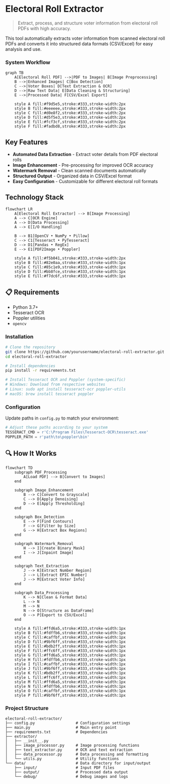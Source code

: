 # Electoral Roll Extractor

> Extract, process, and structure voter information from electoral roll PDFs with high accuracy.

This tool automatically extracts voter information from scanned electoral roll PDFs and converts it into structured data formats (CSV/Excel) for easy analysis and use.

### System Workflow

```mermaid
graph TB
    A[Electoral Roll PDF] -->|PDF to Images| B[Image Preprocessing]
    B -->|Enhanced Images| C[Box Detection]
    C -->|Voter Boxes| D[Text Extraction & OCR]
    D -->|Raw Text Data| E[Data Cleaning & Structuring]
    E -->|Processed Data| F[CSV/Excel Export]
    
    style A fill:#f9d5e5,stroke:#333,stroke-width:2px
    style B fill:#eeeeee,stroke:#333,stroke-width:2px
    style C fill:#d0e8f2,stroke:#333,stroke-width:2px
    style D fill:#d5f5e3,stroke:#333,stroke-width:2px
    style E fill:#fcf3cf,stroke:#333,stroke-width:2px
    style F fill:#fadbd8,stroke:#333,stroke-width:2px
```

## Key Features

- **Automated Data Extraction** - Extract voter details from PDF electoral rolls
- **Image Enhancement** - Pre-processing for improved OCR accuracy  
- **Watermark Removal** - Clean scanned documents automatically
- **Structured Output** - Organized data in CSV/Excel format
- **Easy Configuration** - Customizable for different electoral roll formats

## Technology Stack

```mermaid
flowchart LR
    A[Electoral Roll Extractor] --> B[Image Processing]
    A --> C[OCR Engine]
    A --> D[Data Processing]
    A --> E[I/O Handling]
    
    B --> B1[OpenCV • NumPy • Pillow]
    C --> C1[Tesseract • PyTesseract]
    D --> D1[Pandas • RegEx]
    E --> E1[PDF2Image • Poppler]
    
    style A fill:#f5b041,stroke:#333,stroke-width:2px
    style B fill:#82e0aa,stroke:#333,stroke-width:1px
    style C fill:#85c1e9,stroke:#333,stroke-width:1px
    style D fill:#bb8fce,stroke:#333,stroke-width:1px
    style E fill:#f7dc6f,stroke:#333,stroke-width:1px
```

## 📋 Requirements

- Python 3.7+
- Tesseract OCR
- Poppler utilities
- `opencv`

### Installation

```bash
# Clone the repository
git clone https://github.com/yourusername/electoral-roll-extractor.git
cd electoral-roll-extractor

# Install dependencies
pip install -r requirements.txt

# Install Tesseract OCR and Poppler (system-specific)
# Windows: Download from respective websites
# Linux: sudo apt install tesseract-ocr poppler-utils
# macOS: brew install tesseract poppler
```

### Configuration

Update paths in `config.py` to match your environment:

```python
# Adjust these paths according to your system
TESSERACT_CMD = r'C:\Program Files\Tesseract-OCR\tesseract.exe'
POPPLER_PATH = r'path\to\poppler\bin'
```

## 🔍 How It Works

```mermaid
flowchart TD
    subgraph PDF_Processing
        A[Load PDF] --> B[Convert to Images]
    end
    
    subgraph Image_Enhancement
        B --> C[Convert to Grayscale]
        C --> D[Apply Denoising]
        D --> E[Apply Thresholding]
    end
    
    subgraph Box_Detection
        E --> F[Find Contours]
        F --> G[Filter by Size]
        G --> H[Extract Box Regions]
    end
    
    subgraph Watermark_Removal
        H --> I[Create Binary Mask]
        I --> J[Inpaint Image]
    end
    
    subgraph Text_Extraction
        J --> K[Extract Number Region]
        J --> L[Extract EPIC Number]
        J --> M[Extract Voter Info]
    end
    
    subgraph Data_Processing
        K --> N[Clean & Format Data]
        L --> N
        M --> N
        N --> O[Structure as DataFrame]
        O --> P[Export to CSV/Excel]
    end
    
    style A fill:#ffd6a5,stroke:#333,stroke-width:1px
    style B fill:#fdffb6,stroke:#333,stroke-width:1px
    style C fill:#caffbf,stroke:#333,stroke-width:1px
    style D fill:#9bf6ff,stroke:#333,stroke-width:1px
    style E fill:#bdb2ff,stroke:#333,stroke-width:1px
    style F fill:#ffc6ff,stroke:#333,stroke-width:1px
    style G fill:#ffd6a5,stroke:#333,stroke-width:1px
    style H fill:#fdffb6,stroke:#333,stroke-width:1px
    style I fill:#caffbf,stroke:#333,stroke-width:1px
    style J fill:#9bf6ff,stroke:#333,stroke-width:1px
    style K fill:#bdb2ff,stroke:#333,stroke-width:1px
    style L fill:#ffc6ff,stroke:#333,stroke-width:1px
    style M fill:#ffd6a5,stroke:#333,stroke-width:1px
    style N fill:#fdffb6,stroke:#333,stroke-width:1px
    style O fill:#caffbf,stroke:#333,stroke-width:1px
    style P fill:#9bf6ff,stroke:#333,stroke-width:1px
```

### Project Structure

```
electoral-roll-extractor/
├── config.py                  # Configuration settings
├── main.py                    # Main entry point
├── requirements.txt           # Dependencies
├── extractor/
│   ├── __init__.py
│   ├── image_processor.py     # Image processing functions
│   ├── text_extractor.py      # OCR and text extraction
│   ├── data_processor.py      # Data processing and formatting
│   └── utils.py               # Utility functions
└── data/                      # Data directory for input/output
    ├── input/                 # Input PDF files
    ├── output/                # Processed data output
    └── debug/                 # Debug images and logs
```

